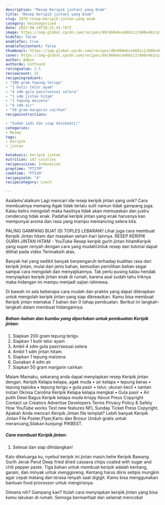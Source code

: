 ```yaml
---
description: "Resep Keripik jintan{ yang Enak"
title: "Resep Keripik jintan{ yang Enak"
slug: 1979-resep-keripik-jintan-yang-enak
category: Uncategorized
date: 2022-08-24T10:21:43.747Z
image: https://img-global.cpcdn.com/recipes/d9c068ebced6b1c2/680x482cq70/keripik-jintan-foto-resep-utama.jpg
hideToc: false
enableToc: true
enableTocContent: false
thumbnail: https://img-global.cpcdn.com/recipes/d9c068ebced6b1c2/680x482cq70/keripik-jintan-foto-resep-utama.jpg
cover: https://img-global.cpcdn.com/recipes/d9c068ebced6b1c2/680x482cq70/keripik-jintan-foto-resep-utama.jpg
author: Admin
authorAv: notfound
ratingvalue: 3.5
reviewcount: 25
recipeingredient:
- "200 gram tepung terigu"
- "1 butir telur ayam"
- "4 sdm gula pasirsesuai selera"
- "1 sdm jintan hitam"
- "1 tepung maizena"
- "4 sdm air"
- "50 gram margarin cairkan"
recipeinstructions:

- "Sudah jadi dan siap dinikmati!"
categories:
- Resep
tags:
- keripik
- jintan

katakunci: keripik jintan 
nutrition: 147 calories
recipecuisine: Indonesian
preptime: "PT27M"
cooktime: "PT51M"
recipeyield: "4"
recipecategory: Lunch

---
```



Asalamu'alaikum Lagi mencari ide resep keripik jintan yang unik? Cara membuatnya memang Agak tidak terlalu sulit namun tidak gampang juga. Kalau keliru mengolah maka hasilnya tidak akan memuaskan dan justru cenderung tidak enak. Padahal keripik jintan yang enak harusnya kan mempunyai aroma dan rasa yang mampu memancing selera kita.


PALING GAMPANG BUAT ISI TOPLES LEBARAN!! Lihat juga cara membuat Keripik Jintan hitam dan masakan sehari-hari lainnya. RESEP KERIPIK GURIH JINTAN HITAM - YouTube Resep keripik gurih jintan hitamKeripik yang super renyah dengan cara yang mudahUntuk resep dan tutorial dapat dilihat pada video Terimaksih atas.

Banyak hal yang sedikit banyak berpengaruh terhadap kualitas rasa dari keripik jintan, mulai dari jenis bahan, kemudian pemilihan bahan segar sampai cara mengolah dan menyajikannya. Tak perlu pusing kalau hendak menyiapkan keripik jintan enak di rumah, karena asal sudah tahu triknya maka hidangan ini mampu menjadi sajian istimewa.


Di bawah ini ada beberapa cara mudah dan praktis yang dapat diterapkan untuk mengolah keripik jintan yang siap dikreasikan. Kamu bisa membuat Keripik jintan memakai 7 bahan dan 0 tahap pembuatan. Berikut ini langkah-langkah dalam membuat hidangannya.

<!--inarticleads1-->

##### Bahan-bahan dan bumbu yang diperlukan untuk pembuatan Keripik jintan:

1. Siapkan 200 gram tepung terigu
1. Siapkan 1 butir telur ayam
1. Ambil 4 sdm gula pasir/sesuai selera
1. Ambil 1 sdm jintan hitam
1. Siapkan 1 tepung maizena
1. Gunakan 4 sdm air
1. Siapkan 50 gram margarin cairkan


Malam Mamaku, sekarang anda dapat menyiapkan resep Keripik jintan dengan. Keripik Kelapa kelapa, agak muda • air kelapa • tepung beras • tepung tapioka • tepung terigu • gula pasir • telur, ukuran kecil • santan instan Oknisa Carolina Keripik Kelapa kelapa mengkal • Gula pasir • Air putih Dewi Bagus Keripik kelapa muda krispy About Press Copyright Contact us Creators Advertise Developers Terms Privacy Policy &amp; Safety How YouTube works Test new features NFL Sunday Ticket Press Copyright. Apakah Anda mencari Keripik Jintan file templat? Lebih banyak Keripik Jintan File Poster,Flyer,Kartu dan Brosur Unduh gratis untuk merancang,Silakan kunjungi PIKBEST. 

<!--inarticleads2-->

##### Cara membuat Keripik jintan:


1. Selesai dan siap dihidangkan!

Kalo dikeluarga ku, nyebut keripik ini jintan masin.hehe Keripik Bawang Gurih Jeruk Perut Deep fried dried cassava chips coated with sugar and chili pepper paste. Tiga bahan untuk membuat keripik adalah kentang, garam, dan minyak untuk menggoreng. Kentang harus diiris setipis mungkin agar cepat matang dan terasa renyah saat digigit. Kamu bisa menggunakan bantuan food processor untuk mengirisnya. 

Gimana nih? Gampang kan? Itulah cara menyiapkan keripik jintan yang bisa kamu lakukan di rumah. Semoga bermanfaat dan selamat mencoba!
